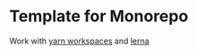 # Template for Monorepo

Work with [yarn workspaces](https://legacy.yarnpkg.com/en/docs/workspaces) and [lerna](https://github.com/lerna/lerna)
